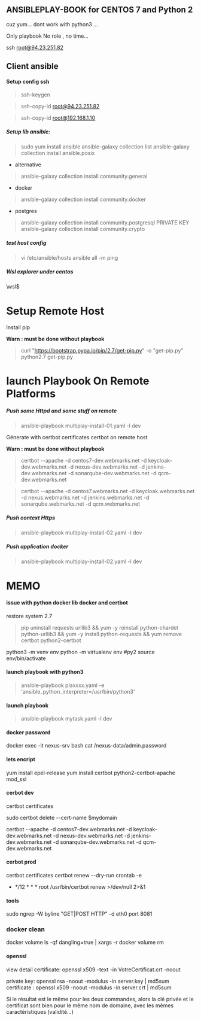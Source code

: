 

##  ANSIBLEPLAY-BOOK for CENTOS 7 and Python 2 

cuz yum... dont work with python3 ... 

Only playbook No role , no time...

ssh root@94.23.251.82 

## Client ansible

#### Setup config ssh 

> ssh-keygen
 
> ssh-copy-id root@94.23.251.82

> ssh-copy-id root@192.168.1.10

##### Setup lib ansible:

> sudo yum install ansible
> ansible-galaxy collection list
> ansible-galaxy collection install ansible.posix
- alternative 
> ansible-galaxy collection install community.general
- docker
> ansible-galaxy collection install community.docker
- postgres
> ansible-galaxy collection install community.postgresql
> PRIVATE KEY
> ansible-galaxy collection install community.crypto

##### test host config 
> vi /etc/ansible/hosts
> ansible all -m ping
>
##### Wsl explorer under centos
\\wsl$


# Setup Remote Host 


Install pip

**Warn :  must be done without playbook**

> curl "https://bootstrap.pypa.io/pip/2.7/get-pip.py" -o "get-pip.py"
>  python2.7 get-pip.py


# launch Playbook On Remote Platforms

##### Push some Httpd and some stuff on remote 

> ansible-playbook multiplay-install-01.yaml -l dev

Génerate with certbot certificates certbot on remote host

**Warn :  must be done without playbook**
> certbot --apache -d centos7-dev.webmarks.net -d keycloak-dev.webmarks.net -d nexus-dev.webmarks.net -d jenkins-dev.webmarks.net -d sonarqube-dev.webmarks.net -d qcm-dev.webmarks.net
   
> certbot --apache -d centos7.webmarks.net -d keycloak.webmarks.net -d nexus.webmarks.net -d jenkins.webmarks.net -d sonarqube.webmarks.net -d qcm.webmarks.net

##### Push context Https
> ansible-playbook multiplay-install-02.yaml -l dev

##### Push application docker
> ansible-playbook multiplay-install-02.yaml -l dev



# MEMO 

#### issue with python docker lib docker and certbot

restore system 2.7
> pip uninstall requests urllib3 &&   yum -y reinstall python-chardet python-urllib3 &&  yum -y install python-requests && yum remove certbot python2-certbot

python3 -m venv env
python -m virtualenv env #py2
source env/bin/activate

#### launch playbook with python3

> ansible-playbook plaxxxx.yaml  -e 'ansible_python_interpreter=/usr/bin/python3'

#### launch playbook

> ansible-playbook mytask.yaml -l dev 

#### docker password

docker exec -it nexus-srv bash
cat /nexus-data/admin.password

#### lets encript

yum install epel-release
yum install certbot python2-certbot-apache mod_ssl

#### cerbot dev

certbot certificates

sudo certbot delete --cert-name $mydomain

certbot --apache -d centos7-dev.webmarks.net -d keycloak-dev.webmarks.net -d nexus-dev.webmarks.net -d jenkins-dev.webmarks.net -d sonarqube-dev.webmarks.net -d qcm-dev.webmarks.net

#### cerbot  prod

certbot certificates
certbot renew --dry-run
crontab -e
* */12 * * * root /usr/bin/certbot renew >/dev/null 2>&1

#### tools

sudo ngrep -W byline "GET|POST HTTP" -d eth0 port 8081

### docker clean

docker volume ls -qf dangling=true | xargs -r docker volume rm

#### openssl

view detail certificate:
openssl x509 -text -in VotreCertificat.crt -noout

private key:
openssl rsa -noout -modulus -in server.key | md5sum
certificate :
openssl x509 -noout -modulus -in server.crt | md5sum

Si le résultat est le même pour les deux commandes, alors la clé privée et le certificat
sont bien pour le même nom de domaine, avec les mêmes caractéristiques (validité…)




